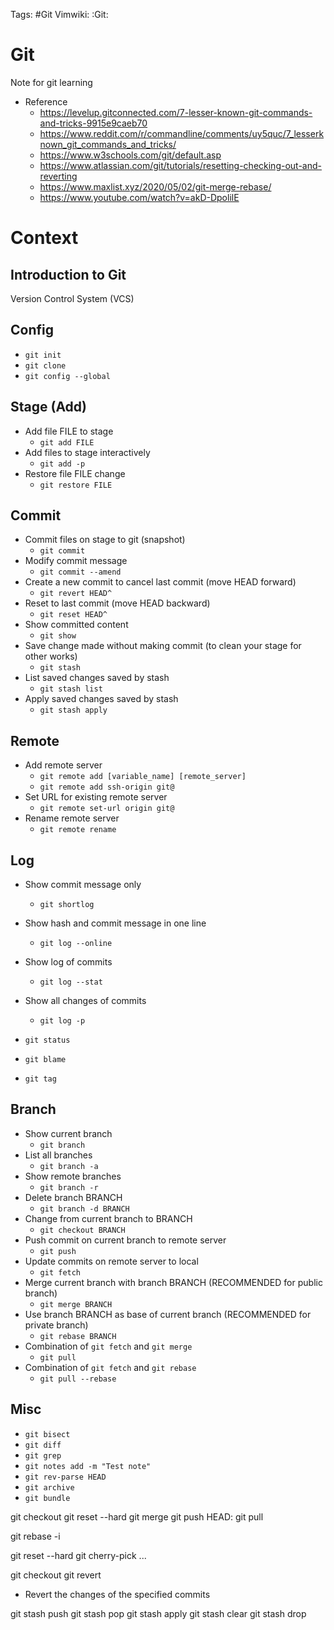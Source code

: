 Tags: #Git
Vimwiki: :Git:

# Git

Note for git learning

- Reference
  - https://levelup.gitconnected.com/7-lesser-known-git-commands-and-tricks-9915e9caeb70
  - https://www.reddit.com/r/commandline/comments/uy5quc/7_lesserknown_git_commands_and_tricks/
  - https://www.w3schools.com/git/default.asp
  - https://www.atlassian.com/git/tutorials/resetting-checking-out-and-reverting
  - https://www.maxlist.xyz/2020/05/02/git-merge-rebase/
  - https://www.youtube.com/watch?v=akD-DpolilE

# Context

## Introduction to Git

Version Control System (VCS)

## Config

- `git init`
- `git clone`
- `git config --global`

## Stage (Add)

- Add file FILE to stage
  - `git add FILE`
- Add files to stage interactively
  - `git add -p`
- Restore file FILE change
  - `git restore FILE`

## Commit

- Commit files on stage to git (snapshot)
  - `git commit`
- Modify commit message
  - `git commit --amend`
- Create a new commit to cancel last commit (move HEAD forward)
  - `git revert HEAD^`
- Reset to last commit (move HEAD backward)
  - `git reset HEAD^`
- Show committed content
  - `git show`
- Save change made without making commit (to clean your stage for other works)
  - `git stash`
- List saved changes saved by stash
  - `git stash list`
- Apply saved changes saved by stash
  - `git stash apply`

## Remote

- Add remote server
  - `git remote add [variable_name] [remote_server]`
  - `git remote add ssh-origin git@`
- Set URL for existing remote server
  - `git remote set-url origin git@`
- Rename remote server
  - `git remote rename`

## Log

- Show commit message only

  - `git shortlog`

- Show hash and commit message in one line

  - `git log --online`

- Show log of commits

  - `git log --stat`

- Show all changes of commits

  - `git log -p`

- `git status`

- `git blame`

- `git tag`

## Branch

- Show current branch
  - `git branch`
- List all branches
  - `git branch -a`
- Show remote branches
  - `git branch -r`
- Delete branch BRANCH
  - `git branch -d BRANCH`
- Change from current branch to BRANCH
  - `git checkout BRANCH`
- Push commit on current branch to remote server
  - `git push`
- Update commits on remote server to local
  - `git fetch`
- Merge current branch with branch BRANCH (RECOMMENDED for public branch)
  - `git merge BRANCH`
- Use branch BRANCH as base of current branch (RECOMMENDED for private branch)
  - `git rebase BRANCH`
- Combination of `git fetch` and `git merge`
  - `git pull`
- Combination of `git fetch` and `git rebase`
  - `git pull --rebase`

## Misc

- `git bisect`
- `git diff`
- `git grep`
- `git notes add -m "Test note"`
- `git rev-parse HEAD`
- `git archive`
- `git bundle`

git checkout <COMMIT>
git reset --hard <COMMIT>
git merge <COMMIT>
git push <REMOTE> HEAD:<BRANCH>
git pull <REMOTE> <BRANCH>

git rebase -i

git reset --hard <COMMIT>
git cherry-pick <COMMIT-1> <COMMIT-2> <COMMIT-3> ...  <COMMIT-N>

git checkout <COMMIT> <FILE>
git revert <COMMIT>

- Revert the changes of the specified commits

git stash push
git stash pop
git stash apply
git stash clear
git stash drop <stash>
